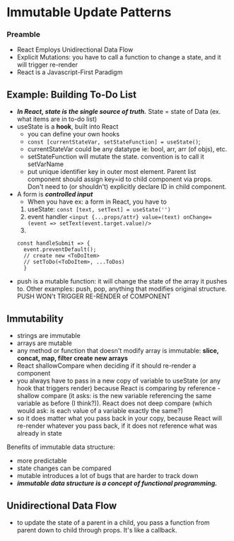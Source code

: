 # Immutable Update Patterns

### Preamble
- React Employs Unidirectional Data Flow
- Explicit Mutations: you have to call a function to change a state, and it will trigger re-render
- React is a Javascript-First Paradigm

## Example: Building To-Do List

- ***In React, state is the single source of truth.*** State = state of Data (ex. what items are in to-do list)
- useState is a **hook**, built into React
  - you can define your own hooks
  - `const [currentStateVar, setStateFunction] = useState()`;
  - currentStateVar could be any datatype ie: bool, arr, arr (of objs), etc.
  - setStateFunction will mutate the state. convention is to call it setVarName
  - put unique identifier key in outer most element. Parent list component should assign key=id to child component via props. Don't need to (or shouldn't) explicitly declare ID in child component.
- A form is ***controlled input*** 
  - When you have ex: a form in React, you have to 
  1. useState: `const [text, setText] = useState('')`
  2. event handler `<input {...props/attr} value=(text) onChange=(event => setText(event.target.value)/>`
  3.
  ```
  const handleSubmit => {
    event.preventDefault(); 
    // create new <ToDoItem>
    // setToDo(<ToDoItem>, ...ToDos)
    }
  ```
- push is a mutable function: it will change the state of the array it pushes to. Other examples: push, pop, anything that modifies original structure. PUSH WON't TRIGGER RE-RENDER of COMPONENT

## Immutability

- strings are immutable
- arrays are mutable
- any method or function that doesn't modify array is immutable: <b>slice, concat, map, filter create new arrays</b>
- React shallowCompare when deciding if it should re-render a component
- you always have to pass in a new copy of variable to useState (or any hook that triggers render) because React is comparing by reference - shallow compare (it asks: is the new variable referencing the same variable as before (I think?)). React does not deep compare (which would ask: is each value of a variable exactly the same?)
- so it does matter what you pass back in your copy, because React will re-render whatever you pass back, if it does not reference what was already in state

Benefits of immutable data structure:
- more predictable
- state changes can be compared
- mutable introduces a lot of bugs that are harder to track down
- ***immutable data structure is a concept of functional programming.***

## Unidirectional Data Flow
- to update the state of a parent in a child, you pass a function from parent down to child through props. It's like a callback.